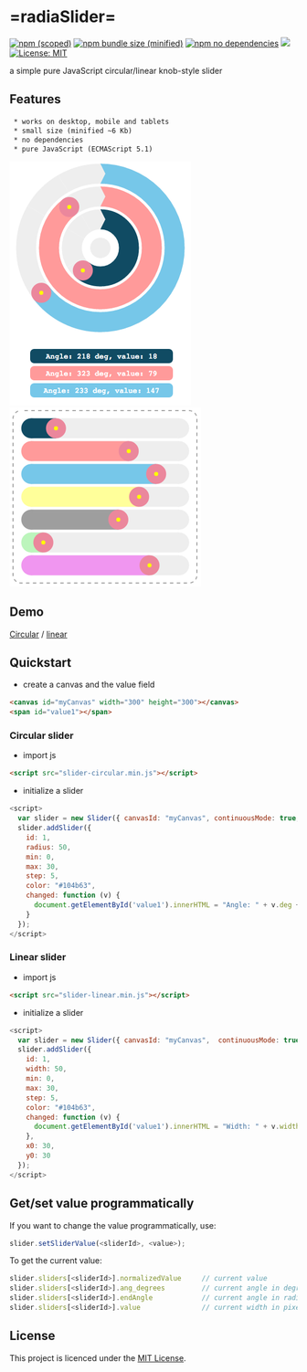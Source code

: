 # =radiaSlider=
[![npm (scoped)](https://img.shields.io/npm/v/@maslick/radiaslider.svg)](https://www.npmjs.com/package/@maslick/radiaslider)
[![npm bundle size (minified)](https://img.shields.io/badge/minified-6Kb-green.svg)](https://www.npmjs.com/package/@maslick/radiaslider)
[![npm no dependencies](https://img.shields.io/badge/dependencies-none-green.svg)](https://www.npmjs.com/package/@maslick/radiaslider)
[![](https://img.shields.io/npm/dt/@maslick/radiaslider.svg)](@maslick/radiaslider)
[![License: MIT](https://img.shields.io/badge/License-MIT-blue.svg)](https://opensource.org/licenses/MIT)

a simple pure JavaScript circular/linear knob-style slider

## Features

```
 * works on desktop, mobile and tablets
 * small size (minified ~6 Kb)
 * no dependencies
 * pure JavaScript (ECMAScript 5.1)
```

[![alt tag](screenshot.png?raw=true "radioSlider circular")](http://maslick.neocities.org/slider-circular/)
[![alt tag](screenshot3.png?raw=true "radioSlider linear horizontal")](http://maslick.neocities.org/slider-linear/)


## Demo

[Circular](http://maslick.neocities.org/slider-circular/) / [linear](http://maslick.neocities.org/slider-linear/)


## Quickstart

- create a canvas and the value field
```html
<canvas id="myCanvas" width="300" height="300"></canvas>
<span id="value1"></span>
```
### Circular slider

- import js
```html
<script src="slider-circular.min.js"></script>
```
 - initialize a slider
```js
<script>
  var slider = new Slider({ canvasId: "myCanvas", continuousMode: true, x0: 150, y0: 150 });
  slider.addSlider({
    id: 1,
    radius: 50,
    min: 0,
    max: 30,
    step: 5,
    color: "#104b63",
    changed: function (v) {
      document.getElementById('value1').innerHTML = "Angle: " + v.deg + " deg, value: " + v.value;
    }
  });
</script>
```

### Linear slider

- import js
```html
<script src="slider-linear.min.js"></script>
```
 - initialize a slider
```js
<script>
  var slider = new Slider({ canvasId: "myCanvas",  continuousMode: true,  vertical: false });
  slider.addSlider({
    id: 1,
    width: 50,
    min: 0,
    max: 30,
    step: 5,
    color: "#104b63",
    changed: function (v) {
      document.getElementById('value1').innerHTML = "Width: " + v.width + " px, value: " + v.value;
    },
    x0: 30,
    y0: 30
  });
</script>
```

## Get/set value programmatically

If you want to change the value programmatically, use:
```js
slider.setSliderValue(<sliderId>, <value>);
```

To get the current value:
```js
slider.sliders[<sliderId>].normalizedValue     // current value
slider.sliders[<sliderId>].ang_degrees         // current angle in degrees (circular only)
slider.sliders[<sliderId>].endAngle            // current angle in radians (circular only)
slider.sliders[<sliderId>].value               // current width in pixels  (linear only)
```

## License

This project is licenced under the [MIT License](http://opensource.org/licenses/mit-license.html).
